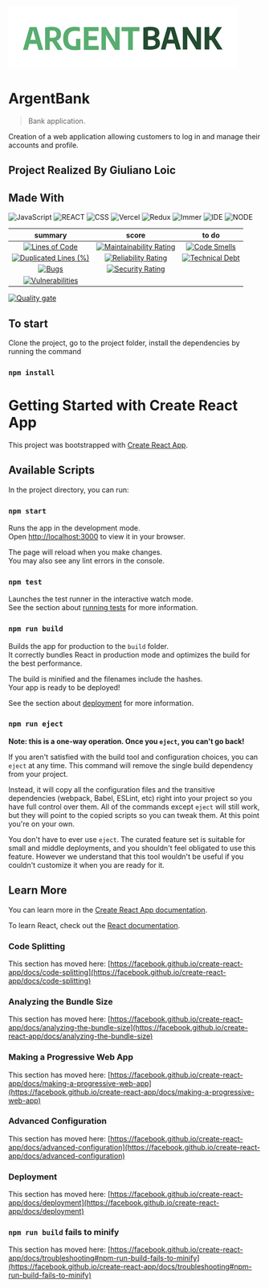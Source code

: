 ![Logo of the project](https://github.com/DevWeb13/giulianoloic_13_21042022/blob/master/public/img/argentBankLogo.png)

# ArgentBank

> Bank application.

Creation of a web application allowing customers to log in and manage their accounts and profile.

## Project Realized By Giuliano Loic

## Made With

![JavaScript](https://img.shields.io/badge/Language-JS-yellow) ![REACT](https://img.shields.io/badge/Framework-React-blue) ![CSS](https://img.shields.io/badge/style-CSS-yellow) ![Vercel](https://img.shields.io/badge/Deploy-Vercel-black) ![Redux](https://img.shields.io/badge/Library-Redux-blueviolet) ![Immer](https://img.shields.io/badge/Library-Immer-blueviolet) ![IDE](https://img.shields.io/badge/IDE-VsCode-blue) ![NODE](https://img.shields.io/badge/Node-v16.13.0-ff69b4)

|                                                                                                              summary                                                                                                               |                                                                                                           score                                                                                                            |                                                                                                      to do                                                                                                      |
| :--------------------------------------------------------------------------------------------------------------------------------------------------------------------------------------------------------------------------------: | :------------------------------------------------------------------------------------------------------------------------------------------------------------------------------------------------------------------------: | :-------------------------------------------------------------------------------------------------------------------------------------------------------------------------------------------------------------: |
|              [![Lines of Code](https://sonarcloud.io/api/project_badges/measure?project=DevWeb13_giulianoloic_13_21042022&metric=ncloc)](https://sonarcloud.io/summary/new_code?id=DevWeb13_giulianoloic_13_21042022)              |  [![Maintainability Rating](https://sonarcloud.io/api/project_badges/measure?project=DevWeb13_giulianoloic_13_21042022&metric=sqale_rating)](https://sonarcloud.io/summary/new_code?id=DevWeb13_giulianoloic_13_21042022)  |  [![Code Smells](https://sonarcloud.io/api/project_badges/measure?project=DevWeb13_giulianoloic_13_21042022&metric=code_smells)](https://sonarcloud.io/summary/new_code?id=DevWeb13_giulianoloic_13_21042022)   |
| [![Duplicated Lines (%)](https://sonarcloud.io/api/project_badges/measure?project=DevWeb13_giulianoloic_13_21042022&metric=duplicated_lines_density)](https://sonarcloud.io/summary/new_code?id=DevWeb13_giulianoloic_13_21042022) | [![Reliability Rating](https://sonarcloud.io/api/project_badges/measure?project=DevWeb13_giulianoloic_13_21042022&metric=reliability_rating)](https://sonarcloud.io/summary/new_code?id=DevWeb13_giulianoloic_13_21042022) | [![Technical Debt](https://sonarcloud.io/api/project_badges/measure?project=DevWeb13_giulianoloic_13_21042022&metric=sqale_index)](https://sonarcloud.io/summary/new_code?id=DevWeb13_giulianoloic_13_21042022) |
|                   [![Bugs](https://sonarcloud.io/api/project_badges/measure?project=DevWeb13_giulianoloic_13_21042022&metric=bugs)](https://sonarcloud.io/summary/new_code?id=DevWeb13_giulianoloic_13_21042022)                   |    [![Security Rating](https://sonarcloud.io/api/project_badges/measure?project=DevWeb13_giulianoloic_13_21042022&metric=security_rating)](https://sonarcloud.io/summary/new_code?id=DevWeb13_giulianoloic_13_21042022)    |                                                                                                                                                                                                                 |
|        [![Vulnerabilities](https://sonarcloud.io/api/project_badges/measure?project=DevWeb13_giulianoloic_13_21042022&metric=vulnerabilities)](https://sonarcloud.io/summary/new_code?id=DevWeb13_giulianoloic_13_21042022)        |                                                                                                                                                                                                                            |

[![Quality gate](https://sonarcloud.io/api/project_badges/quality_gate?project=DevWeb13_giulianoloic_13_21042022)](https://sonarcloud.io/summary/new_code?id=DevWeb13_giulianoloic_13_21042022)

## To start

Clone the project, go to the project folder, install the dependencies by running the command

### `npm install`

# Getting Started with Create React App

This project was bootstrapped with [Create React App](https://github.com/facebook/create-react-app).

## Available Scripts

In the project directory, you can run:

### `npm start`

Runs the app in the development mode.\
Open [http://localhost:3000](http://localhost:3000) to view it in your browser.

The page will reload when you make changes.\
You may also see any lint errors in the console.

### `npm test`

Launches the test runner in the interactive watch mode.\
See the section about [running tests](https://facebook.github.io/create-react-app/docs/running-tests) for more information.

### `npm run build`

Builds the app for production to the `build` folder.\
It correctly bundles React in production mode and optimizes the build for the best performance.

The build is minified and the filenames include the hashes.\
Your app is ready to be deployed!

See the section about [deployment](https://facebook.github.io/create-react-app/docs/deployment) for more information.

### `npm run eject`

**Note: this is a one-way operation. Once you `eject`, you can't go back!**

If you aren't satisfied with the build tool and configuration choices, you can `eject` at any time. This command will remove the single build dependency from your project.

Instead, it will copy all the configuration files and the transitive dependencies (webpack, Babel, ESLint, etc) right into your project so you have full control over them. All of the commands except `eject` will still work, but they will point to the copied scripts so you can tweak them. At this point you're on your own.

You don't have to ever use `eject`. The curated feature set is suitable for small and middle deployments, and you shouldn't feel obligated to use this feature. However we understand that this tool wouldn't be useful if you couldn't customize it when you are ready for it.

## Learn More

You can learn more in the [Create React App documentation](https://facebook.github.io/create-react-app/docs/getting-started).

To learn React, check out the [React documentation](https://reactjs.org/).

### Code Splitting

This section has moved here: [https://facebook.github.io/create-react-app/docs/code-splitting](https://facebook.github.io/create-react-app/docs/code-splitting)

### Analyzing the Bundle Size

This section has moved here: [https://facebook.github.io/create-react-app/docs/analyzing-the-bundle-size](https://facebook.github.io/create-react-app/docs/analyzing-the-bundle-size)

### Making a Progressive Web App

This section has moved here: [https://facebook.github.io/create-react-app/docs/making-a-progressive-web-app](https://facebook.github.io/create-react-app/docs/making-a-progressive-web-app)

### Advanced Configuration

This section has moved here: [https://facebook.github.io/create-react-app/docs/advanced-configuration](https://facebook.github.io/create-react-app/docs/advanced-configuration)

### Deployment

This section has moved here: [https://facebook.github.io/create-react-app/docs/deployment](https://facebook.github.io/create-react-app/docs/deployment)

### `npm run build` fails to minify

This section has moved here: [https://facebook.github.io/create-react-app/docs/troubleshooting#npm-run-build-fails-to-minify](https://facebook.github.io/create-react-app/docs/troubleshooting#npm-run-build-fails-to-minify)
